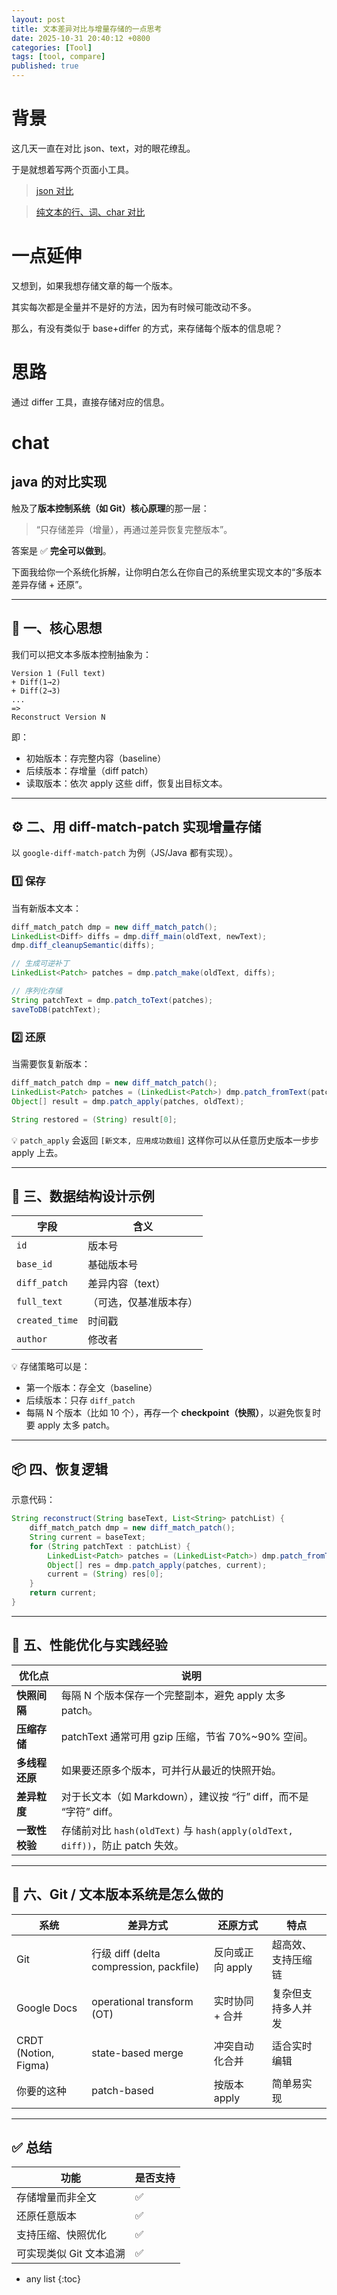 ```yaml
---
layout: post
title: 文本差异对比与增量存储的一点思考
date: 2025-10-31 20:40:12 +0800
categories: [Tool]
tags: [tool, compare]
published: true
---
```



# 背景

这几天一直在对比 json、text，对的眼花缭乱。

于是就想着写两个页面小工具。

> [json 对比](https://houbb.github.io/tools/tools/json-differ-compare.html)

> [纯文本的行、词、char 对比](https://houbb.github.io/tools/tools/text-differ-compare.html)

# 一点延伸

又想到，如果我想存储文章的每一个版本。

其实每次都是全量并不是好的方法，因为有时候可能改动不多。

那么，有没有类似于 base+differ 的方式，来存储每个版本的信息呢？

# 思路

通过 differ 工具，直接存储对应的信息。

# chat

## java 的对比实现

触及了**版本控制系统（如 Git）核心原理**的那一层：

> “只存储差异（增量），再通过差异恢复完整版本”。

答案是 ✅ **完全可以做到**。

下面我给你一个系统化拆解，让你明白怎么在你自己的系统里实现文本的“多版本差异存储 + 还原”。

---

## 🧩 一、核心思想

我们可以把文本多版本控制抽象为：

```
Version 1 (Full text)
+ Diff(1→2)
+ Diff(2→3)
...
=>
Reconstruct Version N
```

即：

* 初始版本：存完整内容（baseline）
* 后续版本：存增量（diff patch）
* 读取版本：依次 apply 这些 diff，恢复出目标文本。

---

## ⚙️ 二、用 diff-match-patch 实现增量存储

以 `google-diff-match-patch` 为例（JS/Java 都有实现）。

### 1️⃣ 保存

当有新版本文本：

```java
diff_match_patch dmp = new diff_match_patch();
LinkedList<Diff> diffs = dmp.diff_main(oldText, newText);
dmp.diff_cleanupSemantic(diffs);

// 生成可逆补丁
LinkedList<Patch> patches = dmp.patch_make(oldText, diffs);

// 序列化存储
String patchText = dmp.patch_toText(patches);
saveToDB(patchText);
```

### 2️⃣ 还原

当需要恢复新版本：

```java
diff_match_patch dmp = new diff_match_patch();
LinkedList<Patch> patches = (LinkedList<Patch>) dmp.patch_fromText(patchText);
Object[] result = dmp.patch_apply(patches, oldText);

String restored = (String) result[0];
```

💡 `patch_apply` 会返回 `[新文本, 应用成功数组]`
这样你可以从任意历史版本一步步 apply 上去。

---

## 🧱 三、数据结构设计示例

| 字段             | 含义          |
| -------------- | ----------- |
| `id`           | 版本号         |
| `base_id`      | 基础版本号       |
| `diff_patch`   | 差异内容（text）  |
| `full_text`    | （可选，仅基准版本存） |
| `created_time` | 时间戳         |
| `author`       | 修改者         |

💡 存储策略可以是：

* 第一个版本：存全文（baseline）
* 后续版本：只存 `diff_patch`
* 每隔 N 个版本（比如 10 个），再存一个 **checkpoint（快照）**，以避免恢复时要 apply 太多 patch。

---

## 📦 四、恢复逻辑

示意代码：

```java
String reconstruct(String baseText, List<String> patchList) {
    diff_match_patch dmp = new diff_match_patch();
    String current = baseText;
    for (String patchText : patchList) {
        LinkedList<Patch> patches = (LinkedList<Patch>) dmp.patch_fromText(patchText);
        Object[] res = dmp.patch_apply(patches, current);
        current = (String) res[0];
    }
    return current;
}
```

---

## 🚀 五、性能优化与实践经验

| 优化点       | 说明                                                                |
| --------- | ----------------------------------------------------------------- |
| **快照间隔**  | 每隔 N 个版本保存一个完整副本，避免 apply 太多 patch。                               |
| **压缩存储**  | patchText 通常可用 gzip 压缩，节省 70%~90% 空间。                             |
| **多线程还原** | 如果要还原多个版本，可并行从最近的快照开始。                                            |
| **差异粒度**  | 对于长文本（如 Markdown），建议按 “行” diff，而不是 “字符” diff。                     |
| **一致性校验** | 存储前对比 `hash(oldText)` 与 `hash(apply(oldText, diff))`，防止 patch 失效。 |

---

## 🧠 六、Git / 文本版本系统是怎么做的

| 系统                   | 差异方式                                  | 还原方式        | 特点        |
| -------------------- | ------------------------------------- | ----------- | --------- |
| Git                  | 行级 diff (delta compression, packfile) | 反向或正向 apply | 超高效、支持压缩链 |
| Google Docs          | operational transform (OT)            | 实时协同 + 合并   | 复杂但支持多人并发 |
| CRDT (Notion, Figma) | state-based merge                     | 冲突自动化合并     | 适合实时编辑    |
| 你要的这种                | patch-based                           | 按版本 apply   | 简单易实现     |

---

## ✅ 总结

| 功能             | 是否支持 |
| -------------- | ---- |
| 存储增量而非全文       | ✅    |
| 还原任意版本         | ✅    |
| 支持压缩、快照优化      | ✅    |
| 可实现类似 Git 文本追溯 | ✅    |

* any list
{:toc}